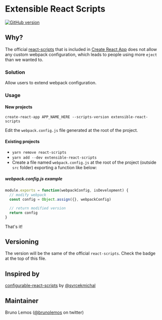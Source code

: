 # Extensible React Scripts

[![GitHub version](https://badge.fury.io/gh/brunolemos%2Fextensible-react-scripts.svg)](https://badge.fury.io/gh/brunolemos%2Fextensible-react-scripts)

## Why?

The official [react-scripts](https://github.com/facebookincubator/create-react-app/tree/master/packages/react-scripts)  that is included in [Create React App](https://github.com/facebookincubator/create-react-app) does not allow any custom webpack configuration, which leads to people using more `eject` than we wanted to.

### Solution

Allow users to extend webpack configuration.

### Usage

#### New projects

```shell
create-react-app APP_NAME_HERE --scripts-version extensible-react-scripts
```

Edit the `webpack.config.js` file generated at the root of the project.

#### Existing projects

- `yarn remove react-scripts`
- `yarn add --dev extensible-react-scripts`
- Create a file named `webpack.config.js` at the root of the project (outside `src` folder) exporting a function like below:



##### webpack.config.js example

```js
module.exports = function(webpackConfig, isDevelopment) {
  // modify webpack
  const config = Object.assign({}, webpackConfig)

  // return modified version
  return config
}
```

That's it!

## Versioning

The version will be the same of the official `react-scripts`. Check the badge at the top of this file.

## Inspired by

[configurable-react-scripts](https://github.com/svrcekmichal/configurable-react-scripts) by [@svrcekmichal](https://github.com/svrcekmichal)

## Maintainer

Bruno Lemos ([@brunolemos](https://twitter.com/brunolemos) on twitter)
